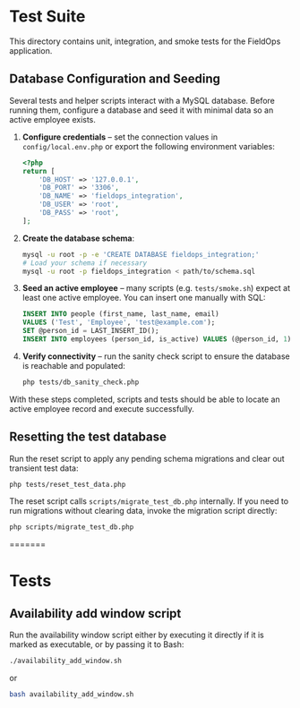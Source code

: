
# Test Suite

This directory contains unit, integration, and smoke tests for the FieldOps application.

## Database Configuration and Seeding

Several tests and helper scripts interact with a MySQL database. Before running them,
configure a database and seed it with minimal data so an active employee exists.

1. **Configure credentials** – set the connection values in `config/local.env.php`
   or export the following environment variables:

   ```php
   <?php
   return [
       'DB_HOST' => '127.0.0.1',
       'DB_PORT' => '3306',
       'DB_NAME' => 'fieldops_integration',
       'DB_USER' => 'root',
       'DB_PASS' => 'root',
   ];
   ```

2. **Create the database schema**:

   ```bash
   mysql -u root -p -e 'CREATE DATABASE fieldops_integration;'
   # Load your schema if necessary
   mysql -u root -p fieldops_integration < path/to/schema.sql
   ```

3. **Seed an active employee** – many scripts (e.g. `tests/smoke.sh`) expect at least
   one active employee. You can insert one manually with SQL:

   ```sql
   INSERT INTO people (first_name, last_name, email)
   VALUES ('Test', 'Employee', 'test@example.com');
   SET @person_id = LAST_INSERT_ID();
   INSERT INTO employees (person_id, is_active) VALUES (@person_id, 1);
   ```

4. **Verify connectivity** – run the sanity check script to ensure the database is reachable
   and populated:

   ```bash
   php tests/db_sanity_check.php
   ```

With these steps completed, scripts and tests should be able to locate an active employee
record and execute successfully.

## Resetting the test database

Run the reset script to apply any pending schema migrations and clear out transient test
data:

```bash
php tests/reset_test_data.php
```

The reset script calls `scripts/migrate_test_db.php` internally. If you need to run
migrations without clearing data, invoke the migration script directly:

```bash
php scripts/migrate_test_db.php
```
=======
# Tests

## Availability add window script

Run the availability window script either by executing it directly if it is marked as executable, or by passing it to Bash:

```bash
./availability_add_window.sh
```

or

```bash
bash availability_add_window.sh
```


